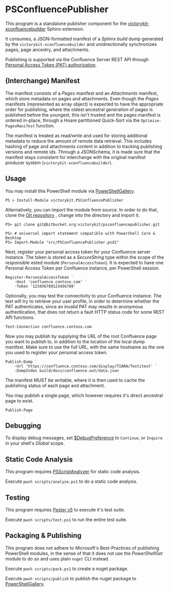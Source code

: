 # PSConfluencePublisher

This program is a standalone publisher component for the 
[victorykit-xconfluencebuilder](https://bitbucket.org/victorykit/xconfluencebuilder) 
Sphinx extension.

It consumes, a JSON-formatted manifest of a *Sphinx build* dump generated by 
the `victorykit-xconfluencebuilder` and unidirectionally synchronizes 
pages, page ancestry, and attachments.

Publishing is supported via the Confluence Server REST API through 
[Personal Access Token (PAT) authorization](https://confluence.atlassian.com/enterprise/using-personal-access-tokens-1026032365.html).

## (Interchange) Manifest

The manifest consists of a *Pages* manifest and an *Attachments* manifest, which
store metadata on pages and attachments. Even though the *Pages* manifests 
(represented as array object) is expected to have the appropriate order for
publishing, where the oldest ancestral generation of pages is published before 
the youngest, this isn't trusted and the pages manifest is ordered in-place, 
through a Hoare partitioned Quick-Sort via the ``Optimize-PagesManifest`` 
function.

The manifest is treated as read/write and used for storing additional metadata
to reduce the amount of remote data retrieval. This includes hashing of page and
attachments content in addition to tracking publishing versions and remote ids.
Through a JSONSchema, it is made sure that the manifest stays consistent for
interchange with the original manifest producer system
(`victorykit-xconfluencebuilder`).

## Usage

You may install this PowerShell module via
[PowerShellGallery](https://www.powershellgallery.com).

```
PS > Install-Module victorykit.PSConfluencePublisher
```

Alternatively, you can import the module from source. In order to do that, 
clone the 
[Git repository](https://bitbucket.org/victorykit/psconfluencepublisher/src)
, change into the directory and import it.

```
PS> git clone git@bitbucket.org:victorykit/psconfluencepublisher.git
```

```
PS> # universal import statement compatible with PowerShell Core & Desktop
PS> Import-Module "src/PSConfluencePublisher.psd1"
```

Next, register your personal access token for your Confluence server instance. 
The token is stored as a *SecureString* type within the scope of the responsible
ested module (``PersonalAccessToken``). It is expected to have one Personal
Access Token per Confluence instance, per PowerShell session.

```
Register-PersonalAccessToken `
    -Host 'confluence.contoso.com' `
    -Token '123456789123456789'
```

Optionally, you may test the connectivity to your Confluence instance. The test
will try to retrieve your user profile, in order to determine whether the PAT 
authenticates, since an invalid PAT may results in anonymous authentication,
that does not return a fault HTTP status code for some REST API functions.

```
Test-Connection confluence.contoso.com
```

Now you may publish by supplying the URL of the root Confluence page 
you want to publish to, in addition to the location of the local dump manifest. 
Make sure to use the full URL, with the same hostname as the one you used to 
register your personal access token.

```
Publish-Dump `
    -Url 'https://confluence.contoso.com/display/TIARA/Testitest' `
    -DumpIndex build/docs/confluence.out/data.json
```

The manifest MUST be writable, where it is then used to cache the publishing 
status of each page and attachment.

You may publish a single page, which however requires it's direct ancestral page 
to exist.

```
Publish-Page
```

## Debugging

To display debug messages, set 
[$DebugPreference](https://learn.microsoft.com/en-us/powershell/module/microsoft.powershell.core/about/about_preference_variables?view=powershell-7.3#debugpreference)
to `Continue`, or `Inquire` in your shell's *Global* scope.

## Static Code Analysis

This program requires
[PSScriptAnalyzer](https://learn.microsoft.com/en-us/powershell/utility-modules/psscriptanalyzer/overview?view=ps-modules)
for static code analysis.

Execute `pwsh scripts/analyze.ps1` to do a static code analysis.

## Testing

This program requires [Pester v5](https://pester.dev/) to execute it's test suite.

Execute `pwsh scripts/test.ps1` to run the entire test suite.

## Packaging & Publishing

This program does not adhere to Microsoft's Best-Practices of publishing
PowerShell modules, in the sense of that it does not use the *PowerShellGet*
module to do so and uses plain `nuget` CLI instead.

Execute `pwsh scripts/pack.ps1` to create a nuget package.

Execute `pwsh scripts/publish` to publish the nuget package to
[PowerShellGallery](https://www.powershellgallery.com).
